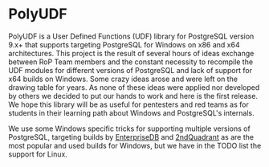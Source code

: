 # PolyUDF
PolyUDF is a User Defined Functions (UDF) library for PostgreSQL version 9.x+ that supports targeting PostgreSQL for Windows on x86 and x64 architectures.
This project is the result of several hours of ideas exchange between RoP Team members and the constant necessity to recompile the UDF modules for different versions of PostgreSQL and lack of support for x64 builds on Windows.
Some crazy ideas arose and were left on the drawing table for years. As none of these ideas were applied nor developed by others we decided to put our hands to work and here is the first release. We hope this library will be as useful for pentesters and red teams as for students in their learning path about Windows and PostgreSQL's internals.

We use some Windows specific tricks for supporting multiple versions of PostgreSQL, targeting builds by [EnterpriseDB](http://enterprisedb.com/) and [2ndQuadrant](https://www.2ndquadrant.com/) as are the most popular and used builds for Windows, but we have in the TODO list the support for Linux.